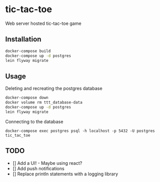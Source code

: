 # tic-tac-toe

Web server hosted tic-tac-toe game

## Installation

```bash
docker-compose build
docker-compose up -d postgres
lein flyway migrate
```


## Usage

Deleting and recreating the postgres database
```bash
docker-compose down
docker volume rm ttt_database-data
docker-compose up -d postgres
lein flyway migrate
```

Connecting to the database
```
docker-compose exec postgres psql -h localhost -p 5432 -U postgres tic_tac_toe
```
 
## TODO

- [] Add a UI! - Maybe using react?
- [] Add push notifications 
- [] Replace println statements with a logging library


